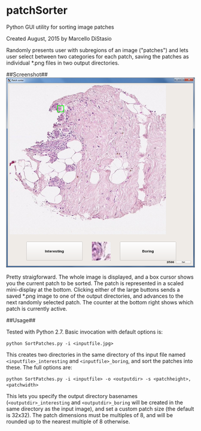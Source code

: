 # patchSorter
Python GUI utility for sorting image patches

Created August, 2015 by Marcello DiStasio

Randomly presents user with subregions of an image ("patches") and lets user select between two categories for each patch, saving the patches as individual *.png files in two output directories.

##Screenshot##
<img src="doc/img/screenshot_1.png">

Pretty straigforward.  The whole image is displayed, and a box cursor shows you the current patch to be sorted. The patch is represented in a scaled mini-display at the bottom. Clicking either of the large buttons sends a saved *.png image to one of the output directories, and advances to the next randomly selected patch.  The counter at the bottom right shows which patch is currently active.

##Usage##

Tested with Python 2.7. Basic invocation with default options is:
```
python SortPatches.py -i <inputfile.jpg>
```
This creates two directories in the same directory of ths input file named `<inputfile>_interesting` and `<inputfile>_boring`, and sort the patches into these.  The full options are:
```
python SortPatches.py -i <inputfile> -o <outputdir> -s <patchheight>,<patchwidth>
```

This lets you specify the output directory basenames (`<outputdir>_interesting` and `<outputdir>_boring` will be created in the same directory as the input image), and set a custom patch size (the default is 32x32).  The patch dimensions must be multiples of 8, and will be rounded up to the nearest multiple of 8 otherwise.


